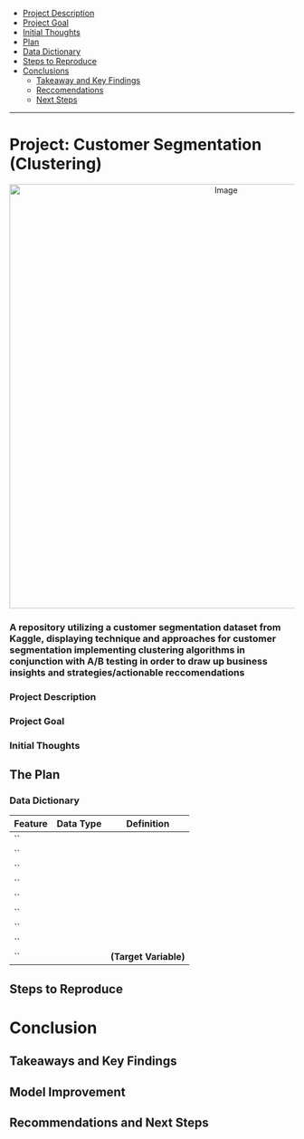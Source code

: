 <!--Created Anchor links to navigate read me better-->

- [Project Description](#project-description)
- [Project Goal](#project-goal)
- [Initial Thoughts](#initial-thoughts)
- [Plan](#the-plan)
- [Data Dictionary](#data-dictionary)
- [Steps to Reproduce](#steps-to-reproduce) 
- [Conclusions](#conclusions)
	- [Takeaway and Key Findings](#takeaways-and-key-findings)
	- [Reccomendations](#recommendations)
	- [Next Steps](#next-steps)

----------------------------------

# **Project: Customer Segmentation (Clustering)**

<p align="center">
  <img src="https://github.com/Marc-Aradillas/volatile_company_stock_project/assets/106922826/891e38d5-28cd-4e1d-b0d7-c43aea0e4035" width="750" alt="Image">
</p>

### A repository utilizing a customer segmentation dataset from Kaggle, displaying technique and approaches for customer segmentation implementing clustering algorithms in conjunction with A/B testing in order to draw up business insights and strategies/actionable reccomendations


### Project Description

<!-- description here -->

### Project Goal

<!-- description here -->

### Initial Thoughts

<!-- description here -->


## The Plan

<!--* Acquire historical stock price data from the Alpha Vantage API.
* Prepare data
* Explore data in search of drivers of stock closing price
  * Answer the following initial questions
	* Does TSLA stock volume have a correlation with it's daily closing price? 
  	* Is there a significant relationship between the month in which TSLA stock was traded and its closing price?
 	 * Does TSLA daily high stock price have a correlation with open stock price?  
 	 * Is there a significant correlation between the month in which TSLA stock was traded and its closing price?
* Develop a Model to predict Tesla stock closing price
  * Use drivers identified in explore to help build predictive models of different types
  * Feature engineer data if able, no preprocess to include all values.
  * Evaluate models on train and validate data
  * Select the best model based on $RMSE$ and $R^2$
  * Evaluate the best model on test data
* Draw conclusions-->

### Data Dictionary

| **Feature**        | **Data Type** | **Definition**                                       |
|--------------------|---------------|-----------------------------------------------------|
| ``        | |     |
| ``        | |     |
| ``        | |     |
| ``        | |     |
| ``        | |     |
| ``        | |     |
| ``        | |     |
| ``        | |     |
| ``        | | **(Target Variable)** |


## Steps to Reproduce

<!--1. Clone this project repository to your local machine.

2. Install project dependencies by running pip install -r requirements.txt in your project directory.

3. Obtain an API key from the Alpha Vantage website.

4. Create a config.py file in your project directory with your API key using the following format:

> ALPHA_VANTAGE_API_KEY = "YOUR_API_KEY"
 
5. Ensure that config.py is added to your .gitignore file to protect your API key.

6. Run the acquire.py script to fetch stock data from the Alpha Vantage API:

> python acquire.py

7. Execute the prepare.py script for data preprocessing and splitting:

> python prepare.py

8. Explore the dataset and answer initial questions using the explore.py script:

> python explore.py

9. Develop machine learning models by running the model.py script:

> python model.py

10. Evaluate the models, select the best-performing one, and draw conclusions based on the results of the model.py script.-->


# Conclusion

## Takeaways and Key Findings



## Model Improvement


## Recommendations and Next Steps
